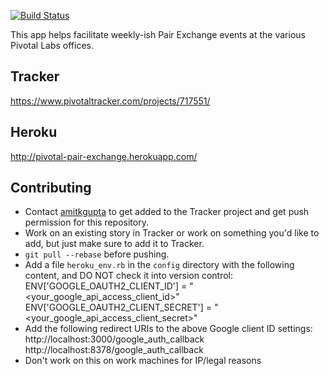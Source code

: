 [![Build Status](https://travis-ci.org/amitkgupta/pair-exchange.png)](https://travis-ci.org/amitkgupta/pair-exchange)

This app helps facilitate weekly-ish Pair Exchange events at the various Pivotal Labs offices.

## Tracker
<https://www.pivotaltracker.com/projects/717551/>

## Heroku
<http://pivotal-pair-exchange.herokuapp.com/>

## Contributing
* Contact [amitkgupta](https://github.com/amitkgupta/) to get added to the Tracker project and get push permission for this repository.
* Work on an existing story in Tracker or work on something you'd like to add, but just make sure to add it to Tracker.
* `git pull --rebase` before pushing.
* Add a file `heroku_env.rb` in the `config` directory with the following content, and DO NOT check it into version control:
    ENV['GOOGLE_OAUTH2_CLIENT_ID'] = "<your_google_api_access_client_id>"
    ENV['GOOGLE_OAUTH2_CLIENT_SECRET'] = "<your_google_api_access_client_secret>"
* Add the following redirect URIs to the above Google client ID settings:
    http://localhost:3000/google_auth_callback
    http://localhost:8378/google_auth_callback
* Don't work on this on work machines for IP/legal reasons
